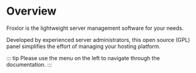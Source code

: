 # Overview

Froxlor is the lightweight server management software for your needs.

Developed by experienced server administrators, this open source (GPL) panel simplifies the effort of managing your hosting platform.

::: tip
Please use the menu on the left to navigate through the documentation.
:::